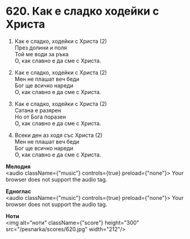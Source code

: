 # 620. Как е сладко ходейки с Христа

1. Как е сладко, ходейки с Христа (2)  
През долини и поля  
Той ме води за ръка  
О, как славно е да сме с Христа.  

2. Как е сладко, ходейки с Христа (2)  
Мен не плашат веч беди  
Бог ще всичко нареди  
О, как славно е да сме с Христа.  

3. Как е сладко, ходейки с Христа (2)  
Сатана е разярен  
Но от Бога поразен  
О, как славно е да сме с Христа.  

4. Всеки ден аз ходя със Христа (2)  
Мен не плашат веч беди  
Бог ще всичко нареди  
О, как славно е да сме с Христа.

**Мелодия**  
<audio className={"music"} controls={true} preload={"none"}>
    <source src="/pesnarka/mp3/620.mp3" type="audio/mpeg"/>
    Your browser does not support the audio tag.
</audio>

**Едноглас**  
<audio className={"music"} controls={true} preload={"none"}>
    <source src="/pesnarka/transp/620.mp3" type="audio/mpeg"/>
    Your browser does not support the audio tag.
</audio>

**Ноти**  
<img alt="ноти" className={"score"} height="300" src="/pesnarka/scores/620.jpg" width="212"/>
